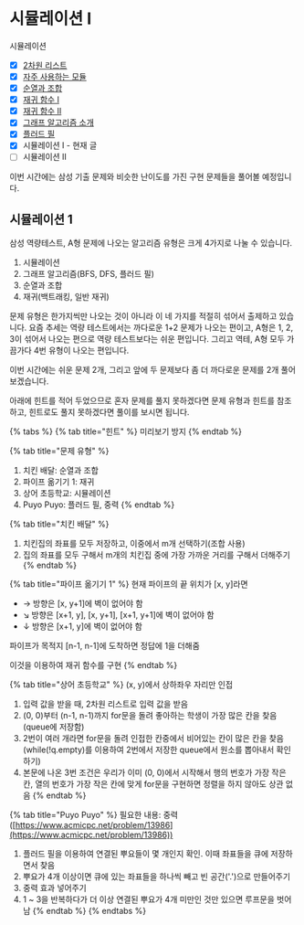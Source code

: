 # 시뮬레이션 Ⅰ

시뮬레이션

* [x] [2차원 리스트](https://70825.gitbook.io/koala\_python\_algorithm\_study\_6th/week-6/1)
* [x] [자주 사용하는 모듈](https://70825.gitbook.io/koala\_python\_algorithm\_study\_6th/week-6/3)
* [x] [순열과 조합](https://70825.gitbook.io/koala\_python\_algorithm\_study\_6th/week-7/2)
* [x] [재귀 함수 Ⅰ](https://70825.gitbook.io/koala\_python\_algorithm\_study\_6th/end/1/2)
* [x] [재귀 함수 Ⅱ](https://70825.gitbook.io/koala\_python\_algorithm\_study\_6th/end/1/3)
* [x] [그래프 알고리즘 소개](https://70825.gitbook.io/koala\_python\_algorithm\_study\_6th/end/2/1)
* [x] [플러드 필](https://70825.gitbook.io/koala\_python\_algorithm\_study\_6th/end/2/2)
* [x] 시뮬레이션 Ⅰ - 현재 글&#x20;
* [ ] 시뮬레이션 Ⅱ

이번 시간에는 삼성 기출 문제와 비슷한 난이도를 가진 구현 문제들을 풀어볼 예정입니다.

## 시뮬레이션 1

삼성 역량테스트, A형 문제에 나오는 알고리즘 유형은 크게 4가지로 나눌 수 있습니다.

1. 시뮬레이션
2. 그래프 알고리즘(BFS, DFS, 플러드 필)
3. 순열과 조합
4. 재귀(백트래킹, 일반 재귀)

문제 유형은 한가지씩만 나오는 것이 아니라 이 네 가지를 적절히 섞어서 출제하고 있습니다. 요즘 추세는 역량 테스트에서는 까다로운 1+2 문제가 나오는 편이고, A형은 1, 2, 3이 섞어서 나오는 편으로 역량 테스트보다는 쉬운 편입니다.  그리고 역테, A형 모두 가끔가다 4번 유형이 나오는 편입니다.



이번 시간에는 쉬운 문제 2개, 그리고 앞에 두 문제보다 좀 더 까다로운 문제를 2개 풀어보겠습니다.

아래에 힌트를 적어 두었으므로 혼자 문제를 풀지 못하겠다면 문제 유형과 힌트를 참조하고, 힌트로도 풀지 못하겠다면 풀이를 보시면 됩니다.

{% tabs %}
{% tab title="힌트" %}
미리보기 방지
{% endtab %}

{% tab title="문제 유형" %}
1. 치킨 배달: 순열과 조합
2. 파이프 옮기기 1: 재귀
3. 상어 초등학교: 시뮬레이션
4. Puyo Puyo: 플러드 필, 중력
{% endtab %}

{% tab title="치킨 배달" %}
1. 치킨집의 좌표를 모두 저장하고, 이중에서 m개 선택하기(조합 사용)
2. 집의 좌표를 모두 구해서 m개의 치킨집 중에 가장 가까운 거리를 구해서 더해주기
{% endtab %}

{% tab title="파이프 옮기기 1" %}
현재 파이프의 끝 위치가 \[x, y]라면

* → 방향은 \[x, y+1]에 벽이 없어야 함
* ↘ 방향은 \[x+1, y], \[x, y+1], \[x+1, y+1]에 벽이 없어야 함
* ↓ 방향은 \[x+1, y]에 벽이 없어야 함

파이프가 목적지 \[n-1, n-1]에 도착하면 정답에 1을 더해줌&#x20;

이것을 이용하여 재귀 함수를 구현
{% endtab %}

{% tab title="상어 초등학교" %}
(x, y)에서 상하좌우 자리만 인접

1. 입력 값을 받을 때, 2차원 리스트로 입력 값을 받음
2. (0, 0)부터 (n-1, n-1)까지 for문을 돌려 좋아하는 학생이 가장 많은 칸을 찾음(queue에 저장함)
3. 2번이 여러 개라면 for문을 돌려 인접한 칸중에서 비어있는 칸이 많은 칸을 찾음(while(!q.empty)를 이용하여 2번에서 저장한 queue에서 원소를 뽑아내서 확인하기)
4. 본문에 나온 3번 조건은 우리가 이미 (0, 0)에서 시작해서 행의 번호가 가장 작은 칸, 열의 번호가 가장 작은 칸에 맞게 for문을 구현하면 정렬을 하지 않아도 상관 없음
{% endtab %}

{% tab title="Puyo Puyo" %}
필요한 내용: 중력([https://www.acmicpc.net/problem/13986](https://www.acmicpc.net/problem/13986))

1. 플러드 필을 이용하여 연결된 뿌요들이 몇 개인지 확인. 이때 좌표들을 큐에 저장하면서 찾음
2. 뿌요가 4개 이상이면 큐에 있는 좌표들을 하나씩 빼고 빈 공간('.')으로 만들어주기
3. 중력 효과 넣어주기
4. 1 \~ 3을 반복하다가 더 이상 연결된 뿌요가 4개 미만인 것만 있으면 루프문을 벗어남
{% endtab %}
{% endtabs %}

